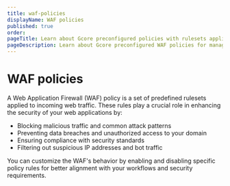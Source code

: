 ```yaml
---
title: waf-policies
displayName: WAF policies
published: true
order:
pageTitle: Learn about Gcore preconfigured policies with rulesets applied to incoming traffic | Gcore
pageDescription: Learn about Gcore preconfigured WAF policies for managing incoming traffic.
---
```

# WAF policies

A Web Application Firewall (WAF) policy is a set of predefined rulesets applied to incoming web traffic. These rules play a crucial role in enhancing the security of your web applications by: 

- Blocking malicious traffic and common attack patterns
- Preventing data breaches and unauthorized access to your domain
- Ensuring compliance with security standards
- Filtering out suspicious IP addresses and bot traffic

You can customize the WAF's behavior by enabling and disabling specific policy rules for better alignment with your workflows and security requirements.